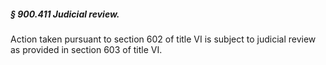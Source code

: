 ##### § 900.411 Judicial review. #####

Action taken pursuant to section 602 of title VI is subject to judicial review as provided in section 603 of title VI.